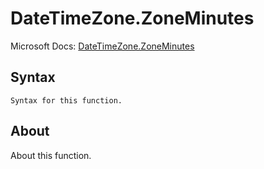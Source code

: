 ---
---

# DateTimeZone.ZoneMinutes

Microsoft Docs: [DateTimeZone.ZoneMinutes](https://docs.microsoft.com/en-us/powerquery-m/datetimezone-zoneminutes)

## Syntax

```powerquery-m
Syntax for this function.
```

## About

About this function.

